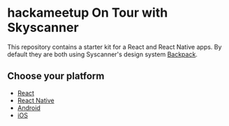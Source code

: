 #  hackameetup On Tour with Skyscanner 

This repository contains a starter kit for a React and React Native apps. By default they are both using Syscanner's design system [Backpack](https://backpack.github.io/).

## Choose your platform

- [React](./web/README.md)
- [React Native](./native/README.md)
- [Android](./android/README.md)
- [iOS](./ios/README.md)
